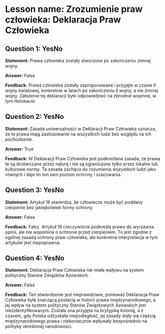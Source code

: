 # Lesson name: Zrozumienie praw człowieka: Deklaracja Praw Człowieka

## Question 1: YesNo

**Statement:** Prawa człowieka zostały stworzone po zakończeniu zimnej wojny.

**Answer:** False

**Feedback:**
Prawa człowieka zostały zaproponowane i przyjęte w czasie II wojny światowej, konkretnie w latach po zakończeniu II wojny, a nie zimnej wojny. Założenie tej deklaracji było odpowiedzieć na zbrodnie wojenne, w tym Holokaust.


## Question 2: YesNo

**Statement:** Zasada uniwersalności w Deklaracji Praw Człowieka oznacza, że te prawa mają zastosowanie na wszystkich ludzi bez względu na ich pochodzenie.

**Answer:** True

**Feedback:**
W Deklaracji Praw Człowieka jest podkreślana zasada, że prawa te są dostarczane przez naturę i nie są ograniczone tylko przez lokalne lub kulturowe normy. Ta zasada zachęca do rozumienia wszystkich ludzi jako równych i daje im ten sam poziom ochrony i szacowania.


## Question 3: YesNo

**Statement:** Artykuł 19 stwierdza, że człowiecze może być poddany cierpienie bez jakiejkolwiek formy ochrony.

**Answer:** False

**Feedback:**
Fałsz. Artykuł 19 rzeczywiście podkreśla prawo do wyrażania opinii, ale nie wspomina o ochronie przed cierpieniem. To jest zgodne z ogólnej zasadą ochrony praw człowieka, ale konkretna interpretacja w tym artykulei jest niepoprawna.


## Question 4: YesNo

**Statement:** Deklaracja Praw Człowieka nie miała wpływu na system polityczny Stanów Związków Azowskich.

**Answer:** False

**Feedback:**
Ten stwierdzenie jest nieprawdziwie, ponieważ Deklaracja Praw Człowieka była znaczącą postacią w historii prawa międzynarodowego, a jej wpływ na system polityczny Stanów Związkowych Azowskich jest niezidentyfikowanym. Została ona przyjęta na brytyjską kolonię, a z czasem, gdy Polska odzyskała niepodległość, jej zasady stały się częścią międzynarodowego prawa i niekoniecznie wpływały bezpośrednio na politykę określonej narodowości.

